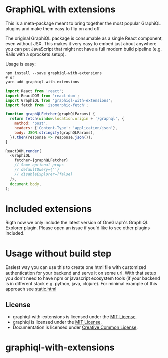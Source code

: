# GraphiQL with extensions

This is a meta-package meant to bring together the most popular GraphiQL plugins and make them easy to flip on and off.

The original GraphiQL package is consumable as a single React component, even without JSX. This makes it very easy to embed just about anywhere you can put JavaScript that might not have a full modern build pipeline (e.g. Rails with a sprockets setup).

Usage is easy:

```
npm install --save graphiql-with-extensions
# or
yarn add graphiql-with-extensions
```

```javascript
import React from 'react';
import ReactDOM from 'react-dom';
import GraphiQL from 'graphiql-with-extensions';
import fetch from 'isomorphic-fetch';

function graphQLFetcher(graphQLParams) {
  return fetch(window.location.origin + '/graphql', {
    method: 'post',
    headers: {'Content-Type': 'application/json'},
    body: JSON.stringify(graphQLParams),
  }).then(response => response.json());
}

ReactDOM.render(
  <GraphiQL
    fetcher={graphQLFetcher}
    // Some optional props
    // defaultQuery={''}
    // disableExplorer={false}
  />,
  document.body,
);
```

# Included extensions

Rigth now we only include the latest version of OneGraph's GraphiQL Explorer plugin. Please open an issue if you'd like to see other plugins included.

# Usage without build step

Easiest way you can use this to create one html file with customized authentication for your backend and serve it on some url. With that setup you don't
need to have npm or javascript ecosystem tools (if your backend is in different stack e.g. python, java, clojure). For minimal example of this approach see [static.html](examples/static.html)

## License

- graphiql-with-extensions is licensed under the [MIT License](http://opensource.org/licenses/MIT).
- graphiql is licensed under the [MIT License](http://opensource.org/licenses/MIT).
- Documentation is licensed under [Creative Common License](http://creativecommons.org/licenses/by/4.0/).

# graphiql-with-extensions
